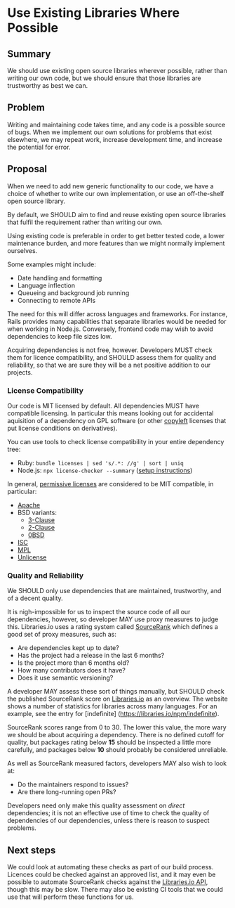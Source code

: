 # Use Existing Libraries Where Possible

## Summary

We should use existing open source libraries wherever possible,
rather than writing our own code, but we should ensure that those
libraries are trustworthy as best we can.

## Problem

Writing and maintaining code takes time, and any code is a possible
source of bugs. When we implement our own solutions for problems
that exist elsewhere, we may repeat work, increase development time,
and increase the potential for error.

## Proposal

When we need to add new generic functionality to our code, we have a
choice of whether to write our own implementation, or use an
off-the-shelf open source library.

By default, we SHOULD aim to find and reuse existing open source
libraries that fulfil the requirement rather than writing our own.

Using existing code is preferable in order to get better tested
code, a lower maintenance burden, and more features than we might
normally implement ourselves.

Some examples might include:

- Date handling and formatting
- Language inflection
- Queueing and background job running
- Connecting to remote APIs

The need for this will differ across languages and frameworks. For
instance, Rails provides many capabilities that separate libraries
would be needed for when working in Node.js. Conversely, frontend
code may wish to avoid dependencies to keep file sizes low.

Acquiring dependencies is not free, however. Developers MUST check
them for licence compatibility, and SHOULD assess them for quality
and reliability, so that we are sure they will be a net positive
addition to our projects.

### License Compatibility

Our code is MIT licensed by default. All dependencies MUST have
compatible licensing. In particular this means looking out for
accidental aquisition of a dependency on GPL software (or other
[copyleft](https://en.wikipedia.org/wiki/Copyleft) licenses that put
license conditions on derivatives).

You can use tools to check license compatibility in your entire
dependency tree:

- Ruby: `bundle licenses | sed 's/.*: //g' | sort | uniq`
- Node.js: `npx license-checker --summary` ([setup instructions](https://www.npmjs.com/package/license-checker))

In general, [permissive licenses](https://en.wikipedia.org/wiki/Permissive_software_license)
are considered to be MIT compatible, in particular:

- [Apache](https://opensource.org/licenses/Apache-2.0)
- BSD variants:
  - [3-Clause](https://opensource.org/licenses/BSD-3-Clause)
  - [2-Clause](https://opensource.org/licenses/BSD-2-Clause)
  - [0BSD](https://opensource.org/licenses/0BSD)
- [ISC](https://opensource.org/licenses/ISC)
- [MPL](https://opensource.org/licenses/MPL-2.0)
- [Unlicense](https://opensource.org/licenses/unlicense)

### Quality and Reliability

We SHOULD only use dependencies that are maintained, trustworthy,
and of a decent quality.

It is nigh-impossible for us to inspect the source code of all our
dependencies, however, so developer MAY use proxy measures to judge
this. Libraries.io uses a rating system called [SourceRank](https://docs.libraries.io/overview#sourcerank)
which defines a good set of proxy measures, such as:

- Are dependencies kept up to date?
- Has the project had a release in the last 6 months?
- Is the project more than 6 months old?
- How many contributors does it have?
- Does it use semantic versioning?

A developer MAY assess these sort of things manually, but SHOULD
check the published SourceRank score on  [Libraries.io](https://libraries.io)
as an overview. The website shows a number of statistics for libraries across
many languages. For an example, see the entry for [indefinite]
(https://libraries.io/npm/indefinite).

SourceRank scores range from 0 to 30. The lower this value, the
more wary we should be about acquiring a dependency. There is no
defined cutoff for quality, but packages rating below **15** should
be inspected a little more carefully, and packages below **10** should
probably be considered unreliable.

As well as SourceRank measured factors, developers MAY also wish to look at:

- Do the maintainers respond to issues?
- Are there long-running open PRs?

Developers need only make this quality assessment on *direct* dependencies; it is not
an effective use of time to check the quality of dependencies of our dependencies, unless
there is reason to suspect problems.

## Next steps

We could look at automating these checks as part of our build
process. Licences could be checked against an approved list, and it
may even be possible to automate SourceRank checks against the
[Libraries.io API](https://libraries.io/api), though this may be
slow. There may also be existing CI tools that we could use that
will perform these functions for us.
